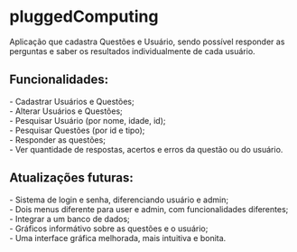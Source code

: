# pluggedComputing
Aplicação que cadastra Questões e Usuário, sendo possível responder as perguntas e saber os resultados individualmente de cada usuário.
<h2>Funcionalidades:</h2>
<p>
  - Cadastrar Usuários e Questões;<br>
  - Alterar Usuários e Questões;<br>
  - Pesquisar Usuário (por nome, idade, id);<br>
  - Pesquisar Questões (por id e tipo);<br>
  - Responder as questões;<br>
  - Ver quantidade de respostas, acertos e erros da questão ou do usuário.
</p>

<h2>Atualizações futuras:</h2>
<p>
  - Sistema de login e senha, diferenciando usuário e admin;<br>
  - Dois menus diferente para user e admin, com funcionalidades diferentes;<br>
  - Integrar a um banco de dados;<br>
  - Gráficos informátivo sobre as questões e o usuário;<br>
  - Uma interface gráfica melhorada, mais intuitiva e bonita.
</p>
